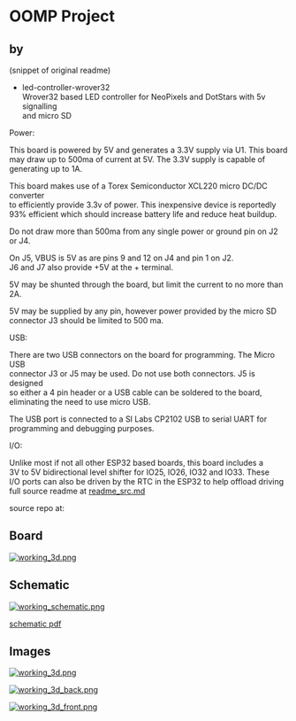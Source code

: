 # OOMP Project  
##   by   
  
(snippet of original readme)  
  
- led-controller-wrover32  
Wrover32 based LED controller for NeoPixels and DotStars with 5v signalling  
and micro SD  
  
Power:  
  
This board is powered by 5V and generates a 3.3V supply via U1.  This board  
may draw up to 500ma of current at 5V.  The 3.3V supply is capable of  
generating up to 1A.  
  
This board makes use of a Torex Semiconductor XCL220 micro DC/DC converter  
to efficiently provide 3.3v of power.  This inexpensive device is reportedly  
93% efficient which should increase battery life and reduce heat buildup.  
  
Do not draw more than 500ma from any single power or ground pin on J2 or J4.  
  
On J5, VBUS is 5V as are pins 9 and 12 on J4 and pin 1 on J2.  
J6 and J7 also provide +5V at the + terminal.  
  
5V may be shunted through the board, but limit the current to no more than 2A.  
  
5V may be supplied by any pin, however power provided by the micro SD  
connector J3 should be limited to 500 ma.  
  
USB:  
  
There are two USB connectors on the board for programming.  The Micro USB  
connector J3 or J5 may be used.  Do not use both connectors.  J5 is designed  
so either a 4 pin header or a USB cable can be soldered to the board,  
eliminating the need to use micro USB.  
  
The USB port is connected to a SI Labs CP2102 USB to serial UART for  
programming and debugging purposes.  
  
I/O:  
  
Unlike most if not all other ESP32 based boards, this board includes a  
3V to 5V bidirectional level shifter for IO25, IO26, IO32 and IO33.  These  
I/O ports can also be driven by the RTC in the ESP32 to help offload driving  
  full source readme at [readme_src.md](readme_src.md)  
  
source repo at: []()  
## Board  
  
[![working_3d.png](working_3d_600.png)](working_3d.png)  
## Schematic  
  
[![working_schematic.png](working_schematic_600.png)](working_schematic.png)  
  
[schematic pdf](working_schematic.pdf)  
## Images  
  
[![working_3d.png](working_3d_140.png)](working_3d.png)  
  
[![working_3d_back.png](working_3d_back_140.png)](working_3d_back.png)  
  
[![working_3d_front.png](working_3d_front_140.png)](working_3d_front.png)  
